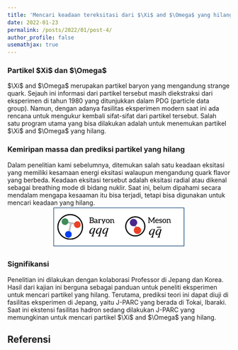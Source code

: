 ```yaml
---
title: 'Mencari keadaan tereksitasi dari $\Xi$ and $\Omega$ yang hilang.'
date: 2022-01-23
permalink: /posts/2022/01/post-4/
author_profile: false
usemathjax: true
---
```


<h3> Partikel $Xi$ dan $\Omega$ </h3>
$\Xi$ and $\Omega$ merupakan partikel baryon yang mengandung strange quark. 
Sejauh ini informasi dari partikel tersebut masih diekstraksi dari eksperimen di tahun 1980 yang ditunjukkan dalam PDG (particle data group). 
Namun, dengan adanya fasilitas eksperimen modern saat ini ada rencana untuk mengukur kembali sifat-sifat dari partikel tersebut.
Salah satu program utama yang bisa dilakukan adalah untuk menemukan partikel $\Xi$ and $\Omega$ yang hilang. 

<h3> Kemiripan massa dan prediksi partikel yang hilang </h3>
Dalam penelitian kami sebelumnya, ditemukan salah satu keadaan eksitasi yang memiliki kesamaan energi eksitasi walaupun mengandung quark flavor yang berbeda.
Keadaan eksitasi tersebut adalah eksitasi radial atau dikenal sebagai breathing mode di bidang nuklir.
Saat ini, belum dipahami secara mendalam mengapa kesaaman itu bisa terjadi, tetapi bisa digunakan untuk mencari keadaan yang hilang.

<center><img src='/images/hadron.png' style="width:60%"></center> 

<h3> Signifikansi</h3>
Penelitian ini dilakukan dengan kolaborasi Professor di Jepang dan Korea. 
Hasil dari kajian ini berguna sebagai panduan untuk peneliti eksperimen untuk mencari partikel yang hilang.
Terutama, prediksi teori ini dapat diuji di fasilitas eksperimen di Jepang, yaitu J-PARC yang berada di Tokai, Ibaraki.
Saat ini ekstensi fasilitas hadron sedang dilakukan J-PARC yang memungkinan untuk mencari partikel $\Xi$ and $\Omega$ yang hilang.


<h2> Referensi </h2>
